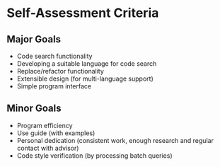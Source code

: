 Self-Assessment Criteria
========

## Major Goals
* Code search functionality
* Developing a suitable language for code search
* Replace/refactor functionality
* Extensible design (for multi-language support)
* Simple program interface

## Minor Goals
* Program efficiency
* Use guide (with examples)
* Personal dedication (consistent work, enough research and regular contact with advisor)
* Code style verification (by processing batch queries)
